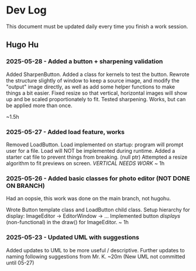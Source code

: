 # Dev Log

This document must be updated daily every time you finish a work session.

## Hugo Hu

### 2025-05-28 - Added a button + sharpening validation

Added SharpenButton. Added a class for kernels to test the button. Rewrote the
structure slightly of window to keep a source image, and modify the "output"
image directly, as well as add some helper functions to make things a bit easier.
Fixed resize so that vertical, horizontal images will show up and be scaled
proportionately to fit. Tested sharpening. Works, but can be applied more than once.

~1.5h

### 2025-05-27 - Added load feature, works

Removed LoadButton. Load implemented on startup: program will prompt user for a file. Load will NOT be
implemented during runtime.
Added a starter cat file to prevent things from breaking. (null ptr)
Attempted a resize algorithm to fit previews on screen. *VERTICAL NEEDS WORK*
~ 1h

### 2025-05-26 - Added basic classes for photo editor (NOT DONE ON BRANCH)

Had an oopsie, this work was done on the main branch, not hugohu.

Wrote Button template class and LoadButton child class. Setup hierarchy for display:
ImageEditor -> EditorWindow -> ...
Implemented button *displays* (non-functional) in the draw() for ImageEditor.
~ 1h

### 2025-05-23 - Updated UML with suggestions

Added updates to UML to be more useful / descriptive. Further updates to naming following suggestions from
Mr. K. ~20m
(New UML not committed until 05-27)
